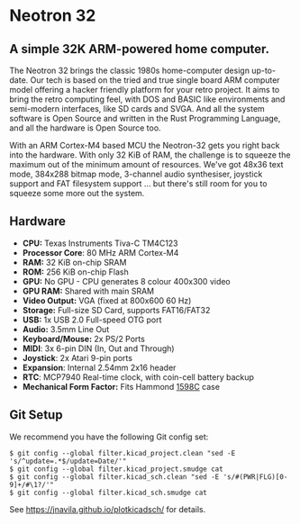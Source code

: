 # Neotron 32

## A simple 32K ARM-powered home computer.

The Neotron 32 brings the classic 1980s home-computer design up-to-date. Our tech is based on the tried and true single board ARM computer model offering a hacker friendly platform for your retro project. It aims to bring the retro computing feel, with DOS and BASIC like environments and semi-modern interfaces, like SD cards and SVGA. And all the system software is Open Source and written in the Rust Programming Language, and all the hardware is Open Source too.

With an ARM Cortex-M4 based MCU the Neotron-32 gets you right back into the hardware. With only 32 KiB of RAM, the challenge is to squeeze the maximum out of the minimum amount of resources. We've got 48x36 text mode, 384x288 bitmap mode, 3-channel audio synthesiser, joystick support and FAT filesystem support ... but there's still room for you to squeeze some more out the system.

## Hardware

  - **CPU:** Texas Instruments Tiva-C TM4C123
  - **Processor Core**: 80 MHz ARM Cortex-M4
  - **RAM:** 32 KiB on-chip SRAM
  - **ROM:** 256 KiB on-chip Flash
  - **GPU:** No GPU - CPU generates 8 colour 400x300 video
  - **GPU RAM:** Shared with main SRAM
  - **Video Output:** VGA (fixed at 800x600 60 Hz)
  - **Storage:** Full-size SD Card, supports FAT16/FAT32
  - **USB:** 1x USB 2.0 Full-speed OTG port
  - **Audio:** 3.5mm Line Out
  - **Keyboard/Mouse:** 2x PS/2 Ports
  - **MIDI**: 3x 6-pin DIN (In, Out and Through)
  - **Joystick**: 2x Atari 9-pin ports
  - **Expansion**: Internal 2.54mm 2x16 header
  - **RTC**: MCP7940 Real-time clock, with coin-cell battery backup
  - **Mechanical Form Factor:** Fits Hammond [1598C] case

[1598C]: http://www.hammondmfg.com/pdf/1598C.pdf

## Git Setup

We recommend you have the following Git config set:

```console
$ git config --global filter.kicad_project.clean "sed -E 's/^update=.*$/update=Date/'"
$ git config --global filter.kicad_project.smudge cat
$ git config --global filter.kicad_sch.clean "sed -E 's/#(PWR|FLG)[0-9]+/#\1?/'"
$ git config --global filter.kicad_sch.smudge cat
```

See https://jnavila.github.io/plotkicadsch/ for details.


